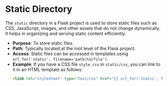 # Static Directory

The `static` directory in a Flask project is used to store static files such as CSS, JavaScript, images, and other assets that do not change dynamically. It helps in organizing and serving static content efficiently.

- **Purpose**: To store static files.
- **Path**: Typically located at the root level of the Flask project.
- **Access**: Static files can be accessed in templates using `url_for('static', filename='path/to/file')`.
- **Example**: If you have a CSS file `style.css` in `static/css`, you can link to it in an HTML template as follows:
  ```html
  <link rel="stylesheet" type="text/css" href="{{ url_for('static', filename='css/style.css') }}">
